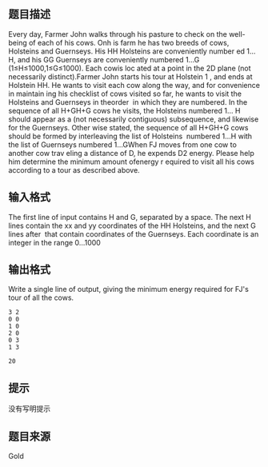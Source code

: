


## 题目描述
Every day, Farmer John walks through his pasture to check on the well-being of each of his cows. Onh
is farm he has two breeds of cows, Holsteins and Guernseys. His HH Holsteins are conveniently number
ed 1…H, and his GG Guernseys are conveniently numbered 1…G (1≤H≤1000,1≤G≤1000). Each cowis loc
ated at a point in the 2D plane (not necessarily distinct).Farmer John starts his tour at Holstein 1
, and ends at Holstein HH. He wants to visit each cow along the way, and for convenience in maintain
ing his checklist of cows visited so far, he wants to visit the Holsteins and Guernseys in theorder 
in which they are numbered. In the sequence of all H+GH+G cows he visits, the Holsteins numbered 1…
H should appear as a (not necessarily contiguous) subsequence, and likewise for the Guernseys. Other
wise stated, the sequence of all H+GH+G cows should be formed by interleaving the list of Holsteins 
numbered 1…H with the list of Guernseys numbered 1…GWhen FJ moves from one cow to another cow trav
eling a distance of D, he expends D2 energy. Please help him determine the minimum amount ofenergy r
equired to visit all his cows according to a tour as described above.
## 输入格式
The first line of input contains H and G, separated by a space.
The next H lines contain the xx and yy coordinates of the HH Holsteins, and the next G lines after 
that contain coordinates of the Guernseys. Each coordinate is an integer in the range 0…1000
## 输出格式
Write a single line of output, giving the minimum energy required for FJ's tour of all the cows.

```input1
3 2
0 0
1 0
2 0
0 3
1 3

```
```output1
20
```

## 提示
没有写明提示
## 题目来源
Gold



